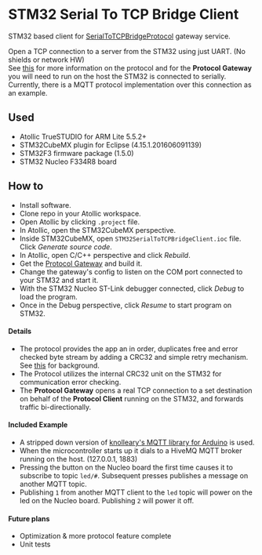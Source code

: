 # STM32 Serial To TCP Bridge Client
STM32 based client for [SerialToTCPBridgeProtocol](https://github.com/RoanBrand/SerialToTCPBridgeProtocol) gateway service.

Open a TCP connection to a server from the STM32 using just UART. (No shields or network HW)  
See [this](https://github.com/RoanBrand/SerialToTCPBridgeProtocol) for more information on the protocol and for the **Protocol Gateway** you will need to run on the host the STM32 is connected to serially.  
Currently, there is a MQTT protocol implementation over this connection as an example.

## Used
- Atollic TrueSTUDIO for ARM Lite 5.5.2+
- STM32CubeMX plugin for Eclipse (4.15.1.201606091139)
- STM32F3 firmware package (1.5.0)
- STM32 Nucleo F334R8 board

## How to
- Install software.
- Clone repo in your Atollic workspace.
- Open Atollic by clicking `.project` file.
- In Atollic, open the STM32CubeMX perspective.
- Inside STM32CubeMX, open `STM32SerialToTCPBridgeClient.ioc` file. Click *Generate source code*.
- In Atollic, open C/C++ perspective and click *Rebuild*.
- Get the [Protocol Gateway](https://github.com/RoanBrand/SerialToTCPBridgeProtocol) and build it.
- Change the gateway's config to listen on the COM port connected to your STM32 and start it.
- With the STM32 Nucleo ST-Link debugger connected, click *Debug* to load the program.
- Once in the Debug perspective, click *Resume* to start program on STM32.

#### Details
- The protocol provides the app an in order, duplicates free and error checked byte stream by adding a CRC32 and simple retry mechanism. See [this](https://en.wikibooks.org/wiki/Serial_Programming/Error_Correction_Methods) for background.
- The Protocol utilizes the internal CRC32 unit on the STM32 for communication error checking.
- The **Protocol Gateway** opens a real TCP connection to a set destination on behalf of the **Protocol Client** running on the STM32, and forwards traffic bi-directionally.

#### Included Example
- A stripped down version of [knolleary's MQTT library for Arduino](https://github.com/knolleary/pubsubclient) is used.
- When the microcontroller starts up it dials to a HiveMQ MQTT broker running on the host. (127.0.0.1, 1883)
- Pressing the button on the Nucleo board the first time causes it to subscribe to topic `led/#`. Subsequent presses publishes a message on another MQTT topic.
- Publishing `1` from another MQTT client to the `led` topic will power on the led on the Nucleo board. Publishing `2` will power it off.

#### Future plans
- Optimization & more protocol feature complete
- Unit tests
